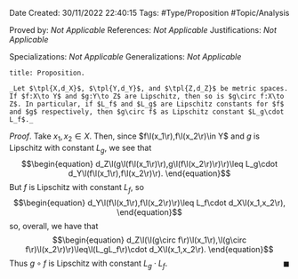 <div class="topSpace"></div>

Date Created: 30/11/2022 22:40:15
Tags: #Type/Proposition #Topic/Analysis

Proved by: _Not Applicable_
References: _Not Applicable_
Justifications: _Not Applicable_

Specializations: _Not Applicable_
Generalizations: _Not Applicable_

``` ad-Proposition
title: Proposition.

_Let $\tpl{X,d_X}$, $\tpl{Y,d_Y}$, and $\tpl{Z,d_Z}$ be metric spaces. If $f:X\to Y$ and $g:Y\to Z$ are Lipschitz, then so is $g\circ f:X\to Z$. In particular, if $L_f$ and $L_g$ are Lipschitz constants for $f$ and $g$ respectively, then $g\circ f$ as Lipschitz constant $L_g\cdot L_f$._

```

_Proof_. Take $x_1,x_2\in X$. Then, since $f\l(x_1\r),f\l(x_2\r)\in Y$ and $g$ is Lipschitz with constant $L_g$, we see that
$$\begin{equation}
    d_Z\l(g\l(f\l(x_1\r)\r),g\l(f\l(x_2\r)\r)\r)\leq L_g\cdot d_Y\l(f\l(x_1\r),f\l(x_2\r)\r).
\end{equation}$$
But $f$ is Lipschitz with constant $L_f$, so
$$\begin{equation}
    d_Y\l(f\l(x_1\r),f\l(x_2\r)\r)\leq L_f\cdot d_X\l(x_1,x_2\r),
\end{equation}$$
so, overall, we have that
$$\begin{equation}
    d_Z\l(\l(g\circ f\r)\l(x_1\r),\l(g\circ f\r)\l(x_2\r)\r)\leq\l(L_gL_f\r)\cdot d_X\l(x_1,x_2\r).
\end{equation}$$
Thus $g\circ f$ is Lipschitz with constant $L_g\cdot L_f$.<span style="float:right;">$\blacksquare$</span>
